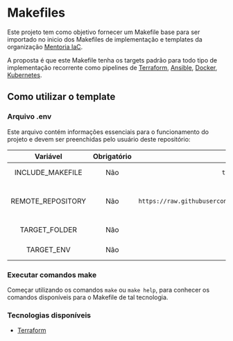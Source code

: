 # Makefiles

Este projeto tem como objetivo fornecer um Makefile base para ser importado no inicio dos Makefiles de implementação e templates da organização [Mentoria IaC](https://github.com/mentoriaiac).

A proposta é que este Makefile tenha os targets padrão para todo tipo de implementação recorrente como pipelines de [Terraform](https://www.terraform.io/), [Ansible](https://www.ansible.com/), [Docker](https://www.docker.com/), [Kubernetes](https://kubernetes.io/pt/).

## Como utilizar o template

### Arquivo .env

Este arquivo contém informações essenciais para o funcionamento do projeto e devem ser preenchidas pelo usuário deste repositório:

|   Variável         |  Obrigatório   |  _Default_        | Descrição     |
|    :---:           |     :---:      |     :---:         | :---          |
| INCLUDE_MAKEFILE   |   Não          |   `terraform.inc` | Nome do arquivo `.inc` do Makefile de uma tecnologia que será utilizada, por exemplo, `terraform.inc`. |
| REMOTE_REPOSITORY  |   Não          |   `https://raw.githubusercontent.com/mentoriaiac/Makefiles/main` | Caminho para o _raw content_ do repositório do Github que contém o arquivo do item anterior. Na maior parte das vezes, será o caminho deste próprio repositório: `https://raw.githubusercontent.com/mentoriaiac/Makefiles/main`. |
| TARGET_FOLDER      |   Não          |   ""              | Diretório alvo dos comandos executados pelo Makefile. Caso não seja informado, será usado o diretório raiz deste projeto. |
| TARGET_ENV         |   Não          |   `.target.env`   | Arquivo que permite separar as variáveis de ambiente específicas de uma tecnologia. |



### Executar comandos make

Começar utilizando os comandos `make` ou `make help`, para conhecer os comandos disponíveis para o Makefile de tal tecnologia.


### Tecnologias disponíveis

- [Terraform](./examples/terraform)
  



